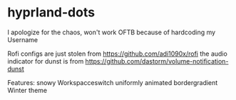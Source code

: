 # hyprland-dots

I apologize for the chaos, won't work OFTB because of hardcoding my Username

Rofi configs are just stolen from https://github.com/adi1090x/rofi
the audio indicator for dunst is from https://github.com/dastorm/volume-notification-dunst


Features:
snowy Workspacceswitch
uniformly animated bordergradient
Winter theme
